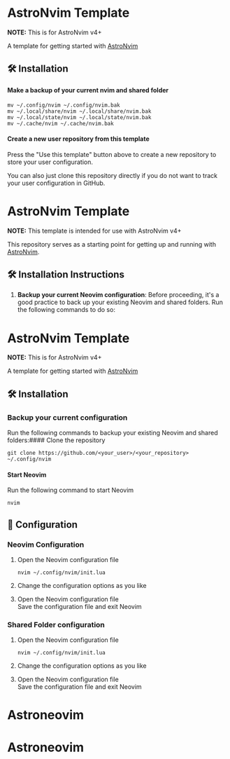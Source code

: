 # AstroNvim Template

**NOTE:** This is for AstroNvim v4+

A template for getting started with [AstroNvim](https://github.com/AstroNvim/AstroNvim)

## 🛠️ Installation

#### Make a backup of your current nvim and shared folder

```shell
mv ~/.config/nvim ~/.config/nvim.bak
mv ~/.local/share/nvim ~/.local/share/nvim.bak
mv ~/.local/state/nvim ~/.local/state/nvim.bak
mv ~/.cache/nvim ~/.cache/nvim.bak
```

#### Create a new user repository from this template

Press the "Use this template" button above to create a new repository to store your user configuration.

You can also just clone this repository directly if you do not want to track your user configuration in GitHub.

# AstroNvim Template

**NOTE:** This template is intended for use with AstroNvim v4+

This repository serves as a starting point for getting up and running with [AstroNvim](https://github.com/AstroNvim/AstroNvim).

## 🛠️ Installation Instructions

1. **Backup your current Neovim configuration**: Before proceeding, it's a good practice to back up your existing Neovim and shared folders. Run the following commands to do so:

# AstroNvim Template

**NOTE:** This is for AstroNvim v4+

A template for getting started with [AstroNvim](https://github.com/AstroNvim/AstroNvim)

## 🛠️ Installation

### Backup your current configuration

Run the following commands to backup your existing Neovim and shared folders:#### Clone the repository

```shell
git clone https://github.com/<your_user>/<your_repository> ~/.config/nvim
```

#### Start Neovim

Run the following command to start Neovim

```shell
nvim
```

## 🔧 Configuration

### Neovim Configuration

1. Open the Neovim configuration file

   ```shell
   nvim ~/.config/nvim/init.lua
   ```

2. Change the configuration options as you like

3. Open the Neovim configuration file  
   Save the configuration file and exit Neovim

### Shared Folder configuration

1. Open the Neovim configuration file

   ```shell
   nvim ~/.config/nvim/init.lua
   ```

2. Change the configuration options as you like
3. Open the Neovim configuration file  
   Save the configuration file and exit Neovim
# Astroneovim
# Astroneovim
